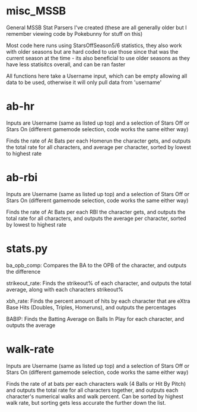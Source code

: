 # misc_MSSB
General MSSB Stat Parsers I've created (these are all generally older but I remember viewing code by Pokebunny for stuff on this)

Most code here runs using StarsOffSeason5/6 statistics, they also work with older seasons but are hard coded to use those since that was the current season at the time - its also beneficial to use older seasons as they have less statisitcs overall, and can be ran faster

All functions here take a Username input, which can be empty allowing all data to be used, otherwise it will only pull data from 'username'

# ab-hr

Inputs are Username (same as listed up top) and a selection of Stars Off or Stars On (different gamemode selection, code works the same either way)

Finds the rate of At Bats per each Homerun the character gets, and outputs the total rate for all characters, and average per character, sorted by lowest to highest rate

# ab-rbi

Inputs are Username (same as listed up top) and a selection of Stars Off or Stars On (different gamemode selection, code works the same either way)

Finds the rate of At Bats per each RBI the character gets, and outputs the total rate for all characters, and outputs the average per character, sorted by lowest to highest rate

# stats.py

ba_opb_comp: Compares the BA to the OPB of the character, and outputs the difference

strikeout_rate: Finds the strikeout% of each character, and outputs the total average, along with each characters strikeout%

xbh_rate: Finds the percent amount of hits by each character that are eXtra Base Hits (Doubles, Triples, Homeruns), and outputs the percentages

BABIP: Finds the Batting Average on Balls In Play for each character, and outputs the average

# walk-rate

Inputs are Username (same as listed up top) and a selection of Stars Off or Stars On (different gamemode selection, code works the same either way)

Finds the rate of at bats per each characters walk (4 Balls or Hit By Pitch) and outputs the total rate for all characters together, and outputs each character's numerical walks and walk percent. Can be sorted by highest walk rate, but sorting gets less accurate the further down the list.

